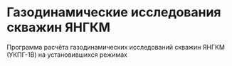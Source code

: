 # Газодинамические исследования скважин ЯНГКМ
Программа расчёта газодинамических исследований скважин ЯНГКМ (УКПГ-1В) на установившихся режимах
